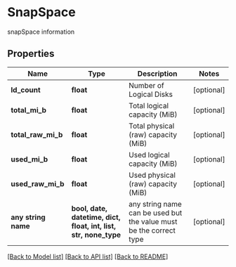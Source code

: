 # SnapSpace

snapSpace information

## Properties
Name | Type | Description | Notes
------------ | ------------- | ------------- | -------------
**ld_count** | **float** | Number of Logical Disks | [optional] 
**total_mi_b** | **float** | Total logical capacity (MiB) | [optional] 
**total_raw_mi_b** | **float** | Total physical (raw) capacity (MiB) | [optional] 
**used_mi_b** | **float** | Used logical capacity (MiB) | [optional] 
**used_raw_mi_b** | **float** | Used physical (raw) capacity (MiB) | [optional] 
**any string name** | **bool, date, datetime, dict, float, int, list, str, none_type** | any string name can be used but the value must be the correct type | [optional]

[[Back to Model list]](../README.md#documentation-for-models) [[Back to API list]](../README.md#documentation-for-api-endpoints) [[Back to README]](../README.md)


